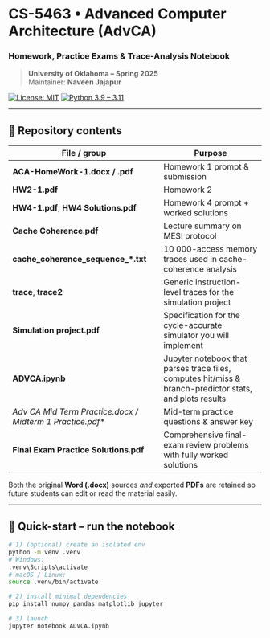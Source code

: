 # CS-5463 • Advanced Computer Architecture (AdvCA)
### Homework, Practice Exams & Trace-Analysis Notebook

> **University of Oklahoma – Spring 2025**  
> Maintainer: **Naveen Jajapur**

[![License: MIT](https://img.shields.io/badge/License-MIT-blue.svg)](LICENSE)
[![Python 3.9 – 3.11](https://img.shields.io/badge/python-3.9%20|%203.10%20|%203.11-blue.svg)](#)

---

## 📂 Repository contents

| File / group | Purpose |
|--------------|---------|
| **ACA-HomeWork-1.docx / .pdf** | Homework 1 prompt & submission |
| **HW2-1.pdf** | Homework 2 |
| **HW4-1.pdf**, **HW4 Solutions.pdf** | Homework 4 prompt + worked solutions |
| **Cache Coherence.pdf** | Lecture summary on MESI protocol |
| **cache_coherence_sequence_*.txt** | 10 000-access memory traces used in cache-coherence analysis |
| **trace**, **trace2** | Generic instruction-level traces for the simulation project |
| **Simulation project.pdf** | Specification for the cycle-accurate simulator you will implement |
| **ADVCA.ipynb** | Jupyter notebook that parses trace files, computes hit/miss & branch-predictor stats, and plots results |
| **Adv CA Mid Term Practice.docx / Midterm 1 Practice*.pdf** | Mid-term practice questions & answer key |
| **Final Exam Practice Solutions.pdf** | Comprehensive final-exam review problems with fully worked solutions |

Both the original **Word (.docx)** sources *and* exported **PDFs** are retained so future students can edit or read the material easily.

---

## 🚀 Quick-start – run the notebook

```bash
# 1) (optional) create an isolated env
python -m venv .venv
# Windows:
.venv\Scripts\activate
# macOS / Linux:
source .venv/bin/activate

# 2) install minimal dependencies
pip install numpy pandas matplotlib jupyter

# 3) launch
jupyter notebook ADVCA.ipynb
